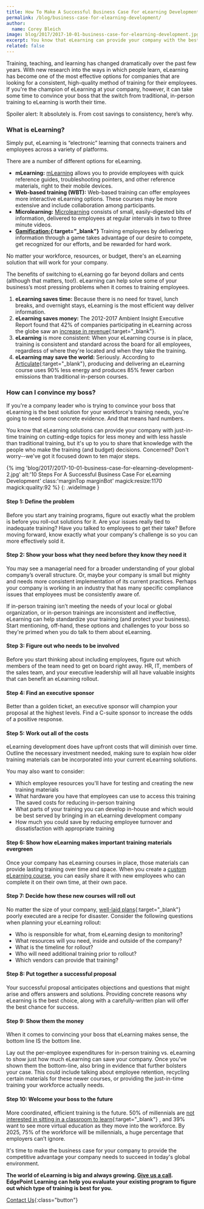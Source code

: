 ```yaml
---
title: How To Make A Successful Business Case For eLearning Development
permalink: /blog/business-case-for-elearning-development/
author:
  name: Corey Bleich
image: blog/2017/2017-10-01-business-case-for-elearning-development.jpg
excerpt: You know that eLearning can provide your company with the best training, but you have to convince your boss. Concerned? We've got it down to ten major steps.
related: false
---
```


Training, teaching, and learning has changed dramatically over the past few years. With new research into the ways in which people learn, eLearning has become one of the most effective options for companies that are looking for a consistent, high-quality method of training for their employees. If you're the champion of eLearning at your company, however, it can take some time to convince your boss that the switch from traditional, in-person training to eLearning is worth their time.

Spoiler alert: It absolutely is. From cost savings to consistency, here’s why.

### What is eLearning?

Simply put, eLearning is “electronic” learning that connects trainers and employees across a variety of platforms.

There are a number of different options for eLearning.

* <strong>mLearning:</strong> [mLearning](/blog/what-is-mlearning/) allows you to provide employees with quick reference guides, troubleshooting pointers, and other reference materials, right to their mobile devices.
* <strong>Web-based training (WBT):</strong> Web-based training can offer employees more interactive eLearning options. These courses may be more extensive and include collaboration among participants.
* <strong>Microlearning:</strong> [Microlearning](/blog/microlearning) consists of small, easily-digested bits of information, delivered to employees at regular intervals in two to three minute videos.
* <strong>[Gamification:](https://www.business.com/articles/5-statistics-that-prove-gamification-is-the-future-of-the-workplace/){:target="_blank"}</strong> Training employees by delivering information through a game takes advantage of our desire to compete, get recognized for our efforts, and be rewarded for hard work.

No matter your workforce, resources, or budget, there's an eLearning solution that will work for your company.

The benefits of switching to eLearning go far beyond dollars and cents (although that matters, too!). eLearning can help solve some of your business’s most pressing problems when it comes to training employees.

1. <strong>eLearning saves time:</strong> Because there is no need for travel, lunch breaks, and overnight stays, eLearning is the most efficient way deliver information.
2. <strong>eLearning saves money:</strong> The 2012-2017 Ambient Insight Executive Report found that 42% of companies participating in eLearning across the globe saw an [increase in revenue](http://www.ambientinsight.com/Resources/Documents/Ambient-Insight-2012-2017-Worldwide-Mobile-Learning-Market-Executive-Overview.pdf){:target="_blank"}.
3. <strong>eLearning</strong> is more consistent: When your eLearning course is in place, training is consistent and standard across the board for all employees, regardless of where they're located and when they take the training.
4. <strong>eLearning may save the world:</strong> Seriously. According to [Articulate](http://blogs.articulate.com/rapid-elearning/why-e-learning-is-so-effective/){:target="_blank"}, producing and delivering an eLearning course uses 90% less energy and produces 85% fewer carbon emissions than traditional in-person courses.

### How can I convince my boss?

If you're a company leader who is trying to convince your boss that eLearning is the best solution for your workforce's training needs, you're going to need some concrete evidence.  And that means hard numbers.

You know that eLearning solutions can provide your company with just-in-time training on cutting-edge topics for less money and with less hassle than traditional training, but it's up to you to share that knowledge with the people who make the training (and budget) decisions. Concerned? Don't worry--we've got it focused down to ten major steps.

{% img 'blog/2017/2017-10-01-business-case-for-elearning-development-2.jpg'
   alt:'10 Steps For A Successful Business Case For eLearning Development'
   class:'marginTop marginBot'
   magick:resize:1170
   magick:quality:92  %}
{: .wideImage }

#### Step 1: Define the problem

Before you start any training programs, figure out exactly what the problem is before you roll-out solutions for it. Are your issues really tied to inadequate training? Have you talked to employees to get their take? Before moving forward, know exactly what your company's challenge is so you can more effectively sold it.

#### Step 2: Show your boss what they need before they know they need it

You may see a managerial need for a broader understanding of your global company’s overall structure. Or, maybe your company is small but mighty and needs more consistent implementation of its current practices. Perhaps your company is working in an industry that has many specific compliance issues that employees must be consistently aware of.

If in-person training isn’t meeting the needs of your local or global organization, or in-person trainings are inconsistent and ineffective, eLearning can help standardize your training (and protect your business). Start mentioning, off-hand, these options and challenges to your boss so they're primed when you do talk to them about eLearning.

#### Step 3: Figure out who needs to be involved

Before you start thinking about including employees, figure out which members of the team need to get on board right away. HR, IT, members of the sales team, and your executive leadership will all have valuable insights that can benefit an eLearning rollout.

#### Step 4: Find an executive sponsor

Better than a golden ticket, an executive sponsor will champion your proposal at the highest levels. Find a C-suite sponsor to increase the odds of a positive response.

#### Step 5: Work out all of the costs

eLearning development does have upfront costs that will diminish over time. Outline the necessary investment needed, making sure to explain how older training materials can be incorporated into your current eLearning solutions.

You may also want to consider:

* Which employee resources you'll have for testing and creating the new training materials
* What hardware you have that employees can use to access this training The saved costs for reducing in-person training
* What parts of your training you can develop in-house and which would be best served by bringing in an eLearning development company
* How much you could save by reducing employee turnover and dissatisfaction with appropriate training

#### Step 6: Show how eLearning makes important training materials evergreen

Once your company has eLearning courses in place, those materials can provide lasting training over time and space. When you create a [custom eLearning course](/blog/How-To-Create-Your-Custom-eLearning-Course-With-25-Free-Tools/), you can easily share it with new employees who can complete it on their own time, at their own pace.

#### Step 7: Decide how these new courses will roll out

No matter the size of your company, [well-laid plans](/blog/whats-the-key-to-creating-a-successful-elearning-project/){:target="_blank"} poorly executed are a recipe for disaster. Consider the following questions when planning your eLearning rollout:

* Who is responsible for what, from eLearning design to monitoring?
* What resources will you need, inside and outside of the company?
* What is the timeline for rollout?
* Who will need additional training prior to rollout?
* Which vendors can provide that training?

#### Step 8: Put together a successful proposal

Your successful proposal anticipates objections and questions that might arise and offers answers and solutions. Providing concrete reasons why eLearning is the best choice, along with a carefully-written plan will offer the best chance for success.

#### Step 9: Show them the money

When it comes to convincing your boss that eLearning makes sense, the bottom line IS the bottom line.

Lay out the per-employee expenditures for in-person training vs. eLearning to show just how much eLearning can save your company. Once you've shown them the bottom-line, also bring in evidence that further bolsters your case. This could include talking about employee retention, recycling certain materials for these newer courses, or providing the just-in-time training your workforce actually needs.

#### Step 10: Welcome your boss to the future

More coordinated, efficient training is the future. 50% of millennials are [not interested in sitting in a classroom to learn](https://elearningindustry.com/engage-millennials-in-the-workplace-3-examples-microlearning-gamification-social-learning){:target="_blank"} , and 39% want to see more virtual education as they move into the workforce. By 2025, 75% of the workforce will be millennials, a huge percentage that employers can’t ignore.

It's time to make the business case for your company to provide the competitive advantage your company needs to succeed in today's global environment.

<strong>The world of eLearning is big and always growing. [Give us a call](/contact/). EdgePoint Learning can help you evaluate your existing program to figure out which type of training is best for you.</strong>

[Contact Us](/contact/ ){:class="button"}
